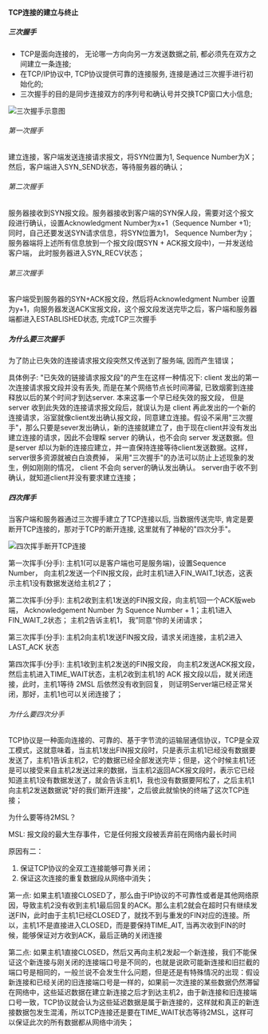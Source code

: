 #### TCP连接的建立与终止

##### 三次握手

- TCP是面向连接的， 无论哪一方向向另一方发送数据之前, 都必须先在双方之间建立一条连接;
- 在TCP/IP协议中, TCP协议提供可靠的连接服务, 连接是通过三次握手进行初始化的;
- 三次握手的目的是同步连接双方的序列号和确认号并交换TCP窗口大小信息;

![三次握手示意图](https://user-gold-cdn.xitu.io/2017/8/10/6023cb46caf6ef8cdcc253cc9c827e40?imageView2/0/w/1280/h/960/format/webp/ignore-error/1)

###### 第一次握手

建立连接，客户端发送连接请求报文，将SYN位置为1, Sequence Number为X；然后，客户端进入SYN_SEND状态，等待服务器的确认；

###### 第二次握手

服务器接收到SYN报文段。服务器接收到客户端的SYN保人段，需要对这个报文段进行确认，设置Acknowledgment Number为x+1（Sequence Number +1); 同时，自己还要发送SYN请求信息，将SYN位置为1， Sequence Number为y；服务器端将上述所有信息放到一个报文段(既SYN + ACK报文段中)，一并发送给客户端， 此时服务器进入SYN_RECV状态；

###### 第三次握手

客户端受到服务器的SYN+ACK报文段，然后将Acknowledgment Number 设置为y+1，向服务器发送ACK宝报文段，这个报文段发送完毕之后，客户端和服务器端都进入ESTABLISHED状态, 完成TCP三次握手

##### 为什么要三次握手

为了防止已失效的连接请求报文段突然又传送到了服务端, 因而产生错误；

具体例子: "已失效的链接请求报文段"的产生在这样一种情况下: client 发出的第一次连接请求报文段并没有丢失, 而是在某个网络节点长时间滞留, 已致烟雾到连接释放以后的某个时间才到达server. 本来这事一个早已经失效的报文段， 但是 server 收到此失效的连接请求报文段后，就误认为是 client 再此发出的一个新的连接请求，浴室就像client发出确认报文段，同意建立连接。假设不采用"三次握手"，那么只要是sever发出确认，新的连接就建立了，由于现在client并没有发出建立连接的请求，因此不会理睬 server 的确认，也不会向 server 发送数据。但是server 却以为新的连接应建立，并一直保持连接等待client发送数据。这样， server很多资源就被白白浪费掉， 采用"三次握手"的办法可以防止上述现象的发生，例如刚刚的情况， client 不会向 server的确认发出确认。 server由于收不到确认，就知道client并没有要求建立连接；

##### 四次挥手

当客户端和服务器通过三次握手建立了TCP连接以后, 当数据传送完毕, 肯定是要断开TCP连接的，那对于TCP的断开连接, 这里就有了神秘的"四次分手"。

![四次挥手断开TCP连接](https://user-gold-cdn.xitu.io/2017/8/10/1fd63f511dd955e462bcdd3946e880bf?imageView2/0/w/1280/h/960/format/webp/ignore-error/1)

第一次挥手(分手): 主机1(可以是客户端也可是服务端)，设置Sequence Number， 向主机2发送一个FIN报文段，此时主机1进入FIN_WAIT_1状态，这表示主机1没有数据发送给主机2了；

第二次挥手(分手): 主机2收到主机1发送的FIN报文段，向主机1回一个ACK版web端， Acknowledgement Number 为 Squence Number + 1；主机1进入FIN_WAIT_2状态； 主机2告诉主机1， 我”同意“你的关闭请求；

第三次挥手(分手): 主机2向主机1发送FIN报文段，请求关闭连接，主机2进入 LAST_ACK 状态

第四次挥手(分手): 主机1收到主机2发送的FIN报文段， 向主机2发送ACK报文段，然后主机进入TIME_WAIT状态，主机2收到主机1的 ACK 报文段以后，就关闭连接，此时，主机1等待 2MSL 后依然没有收到回复， 则证明Server端已经正常关闭，那好，主机1也可以关闭连接了；

###### 为什么要四次分手

TCP协议是一种面向连接的、可靠的、基于字节流的运输层通信协议，TCP是全双工模式，这就意味着，当主机1发出FIN报文段时，只是表示主机1已经没有数据要发送了，主机1告诉主机2，它的数据已经全部发送完毕；但是，这个时候主机1还是可以接受来自主机2发送过来的数据，当主机2返回ACK报文段时，表示它已经知道主机1没有数据发送了，就会告诉主机1，我也没有数据要阿松了，之后主机1向主机2发送数据说"好的我们断开连接"，之后彼此就愉快的终端了这次TCP连接；

为什么要等待2MSL？

MSL: 报文段的最大生存事件，它是任何报文段被丢弃前在网络内最长时间

原因有二： 
1. 保证TCP协议的全双工连接能够可靠关闭；
2. 保证这次连接的重复数据段从网络中消失；

第一点: 如果主机1直接CLOSED了，那么由于IP协议的不可靠性或者是其他网络原因，导致主机2没有收到主机1最后回复的ACK。那么主机2就会在超时只有继续发送FIN，此时由于主机1已经CLOSED了，就找不到与重发的FIN对应的连接。所以，主机1不是直接进入CLOSED，而是要保持TIME_AIT, 当再次收到FIN的时候，能够保证对方收到ACK，最后正确的关闭连接

第二点: 如果主机1直接CLOSED，然后又再向主机2发起一个新连接，我们不能保证这个新连接与刚关闭的连接端口号是不同的，也就是说欧可能新连接和旧拦截的端口号是相同的，一般兰说不会发生什么问题，但是还是有特殊情况的出现：假设新连接和已经关闭的旧连接端口号是一样的，如果前一次连接的某些数据仍然滞留在网络中，这些延迟数据在建立新连接之后才到达主机2，由于新连接和旧连接端口号一致，TCP协议就会认为这些延迟数据是属于新连接的，这样就和真正的新连接数据包发生混淆，所以TCP连接还是要在TIME_WAIT状态等待2MSL，这样可以保证此次的所有数据都从网络中消失；